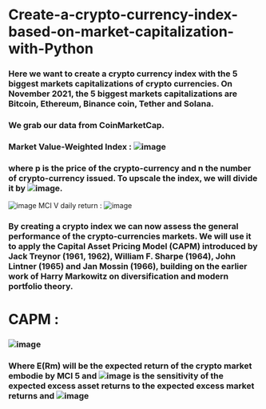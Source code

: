 # Create-a-crypto-currency-index-based-on-market-capitalization-with-Python

### Here we want to create a crypto currency index with the 5 biggest markets capitalizations of crypto currencies. On November 2021, the 5 biggest markets capitalizations are Bitcoin, Ethereum, Binance coin, Tether and Solana.
### We grab our data from CoinMarketCap.
### Market Value-Weighted Index : ![image](https://user-images.githubusercontent.com/81652761/142743309-1895149f-951e-4d7a-8b8c-0578adfcf2be.png)
### where p is the price of the crypto-currency and n the number of crypto-currency issued. To upscale the index, we will divide it by ![image](https://user-images.githubusercontent.com/81652761/142743336-955df7c2-218e-4730-8c3a-96b8c809d754.png). 

![image](https://user-images.githubusercontent.com/81652761/142743346-0f495860-993f-4459-b8ce-3fa01ef2d3dd.png)
MCI V daily return :
![image](https://user-images.githubusercontent.com/81652761/142743348-667ed220-5d23-4bf0-b94f-1e1436606150.png)
### By creating a crypto index we can now assess the general performance of the crypto-currencies markets. We will use it to apply the Capital Asset Pricing Model (CAPM)  introduced by Jack Treynor (1961, 1962), William F. Sharpe (1964), John Lintner (1965) and Jan Mossin (1966), building on the earlier work of Harry Markowitz on diversification and modern portfolio theory.
# CAPM :
### ![image](https://user-images.githubusercontent.com/81652761/142743380-814d0a19-577f-41fe-a6fe-d3e0a4cc68bd.png)
### Where E(Rm) will be the expected return of the crypto market embodie by MCI 5 and ![image](https://user-images.githubusercontent.com/81652761/142743393-d33bc7d7-abe5-4bff-8e2a-72069a6b8a43.png) is the sensitivity of the expected excess asset returns to the expected excess market returns and ![image](https://user-images.githubusercontent.com/81652761/142743398-0d4ac3b3-b0fd-4168-bb07-94f23e31c229.png)
